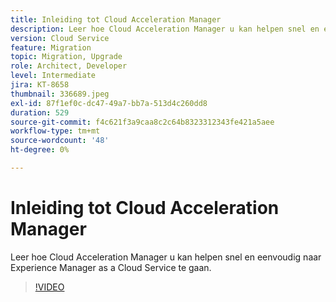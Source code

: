 ```yaml
---
title: Inleiding tot Cloud Acceleration Manager
description: Leer hoe Cloud Acceleration Manager u kan helpen snel en eenvoudig naar Experience Manager as a Cloud Service te gaan.
version: Cloud Service
feature: Migration
topic: Migration, Upgrade
role: Architect, Developer
level: Intermediate
jira: KT-8658
thumbnail: 336689.jpeg
exl-id: 87f1ef0c-dc47-49a7-bb7a-513d4c260dd8
duration: 529
source-git-commit: f4c621f3a9caa8c2c64b8323312343fe421a5aee
workflow-type: tm+mt
source-wordcount: '48'
ht-degree: 0%

---
```


# Inleiding tot Cloud Acceleration Manager

Leer hoe Cloud Acceleration Manager u kan helpen snel en eenvoudig naar Experience Manager as a Cloud Service te gaan.

>[!VIDEO](https://video.tv.adobe.com/v/336689?quality=12&learn=on)
